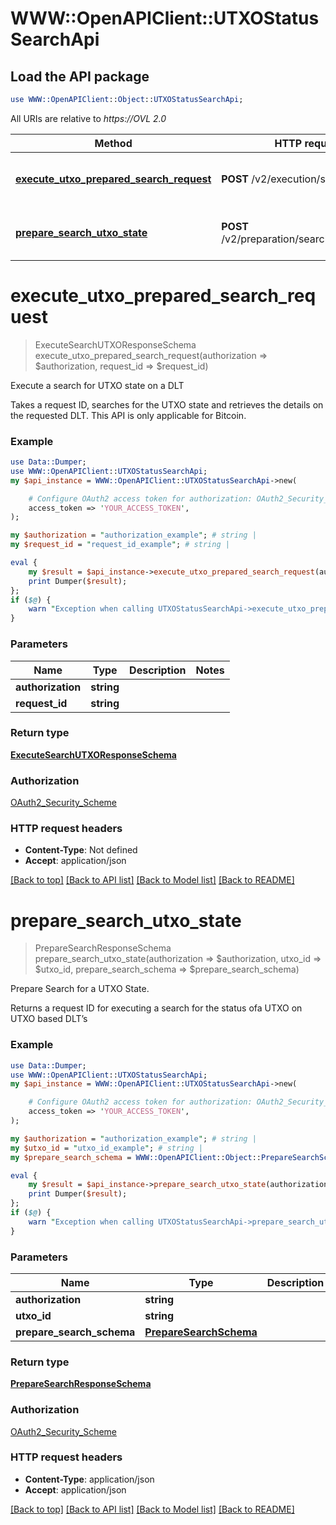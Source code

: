 # WWW::OpenAPIClient::UTXOStatusSearchApi

## Load the API package
```perl
use WWW::OpenAPIClient::Object::UTXOStatusSearchApi;
```

All URIs are relative to *https://OVL 2.0*

Method | HTTP request | Description
------------- | ------------- | -------------
[**execute_utxo_prepared_search_request**](UTXOStatusSearchApi.md#execute_utxo_prepared_search_request) | **POST** /v2/execution/search/utxo | Execute a search for UTXO state on a DLT
[**prepare_search_utxo_state**](UTXOStatusSearchApi.md#prepare_search_utxo_state) | **POST** /v2/preparation/search/utxo/{utxoId} | Prepare Search for a UTXO State.


# **execute_utxo_prepared_search_request**
> ExecuteSearchUTXOResponseSchema execute_utxo_prepared_search_request(authorization => $authorization, request_id => $request_id)

Execute a search for UTXO state on a DLT

Takes a request ID, searches for the UTXO state and retrieves the details on the requested DLT. This API is only applicable for Bitcoin.

### Example
```perl
use Data::Dumper;
use WWW::OpenAPIClient::UTXOStatusSearchApi;
my $api_instance = WWW::OpenAPIClient::UTXOStatusSearchApi->new(

    # Configure OAuth2 access token for authorization: OAuth2_Security_Scheme
    access_token => 'YOUR_ACCESS_TOKEN',
);

my $authorization = "authorization_example"; # string | 
my $request_id = "request_id_example"; # string | 

eval {
    my $result = $api_instance->execute_utxo_prepared_search_request(authorization => $authorization, request_id => $request_id);
    print Dumper($result);
};
if ($@) {
    warn "Exception when calling UTXOStatusSearchApi->execute_utxo_prepared_search_request: $@\n";
}
```

### Parameters

Name | Type | Description  | Notes
------------- | ------------- | ------------- | -------------
 **authorization** | **string**|  | 
 **request_id** | **string**|  | 

### Return type

[**ExecuteSearchUTXOResponseSchema**](ExecuteSearchUTXOResponseSchema.md)

### Authorization

[OAuth2_Security_Scheme](../README.md#OAuth2_Security_Scheme)

### HTTP request headers

 - **Content-Type**: Not defined
 - **Accept**: application/json

[[Back to top]](#) [[Back to API list]](../README.md#documentation-for-api-endpoints) [[Back to Model list]](../README.md#documentation-for-models) [[Back to README]](../README.md)

# **prepare_search_utxo_state**
> PrepareSearchResponseSchema prepare_search_utxo_state(authorization => $authorization, utxo_id => $utxo_id, prepare_search_schema => $prepare_search_schema)

Prepare Search for a UTXO State.

Returns a request ID for executing a search for the status ofa UTXO on UTXO based DLT’s

### Example
```perl
use Data::Dumper;
use WWW::OpenAPIClient::UTXOStatusSearchApi;
my $api_instance = WWW::OpenAPIClient::UTXOStatusSearchApi->new(

    # Configure OAuth2 access token for authorization: OAuth2_Security_Scheme
    access_token => 'YOUR_ACCESS_TOKEN',
);

my $authorization = "authorization_example"; # string | 
my $utxo_id = "utxo_id_example"; # string | 
my $prepare_search_schema = WWW::OpenAPIClient::Object::PrepareSearchSchema->new(); # PrepareSearchSchema | 

eval {
    my $result = $api_instance->prepare_search_utxo_state(authorization => $authorization, utxo_id => $utxo_id, prepare_search_schema => $prepare_search_schema);
    print Dumper($result);
};
if ($@) {
    warn "Exception when calling UTXOStatusSearchApi->prepare_search_utxo_state: $@\n";
}
```

### Parameters

Name | Type | Description  | Notes
------------- | ------------- | ------------- | -------------
 **authorization** | **string**|  | 
 **utxo_id** | **string**|  | 
 **prepare_search_schema** | [**PrepareSearchSchema**](PrepareSearchSchema.md)|  | 

### Return type

[**PrepareSearchResponseSchema**](PrepareSearchResponseSchema.md)

### Authorization

[OAuth2_Security_Scheme](../README.md#OAuth2_Security_Scheme)

### HTTP request headers

 - **Content-Type**: application/json
 - **Accept**: application/json

[[Back to top]](#) [[Back to API list]](../README.md#documentation-for-api-endpoints) [[Back to Model list]](../README.md#documentation-for-models) [[Back to README]](../README.md)

